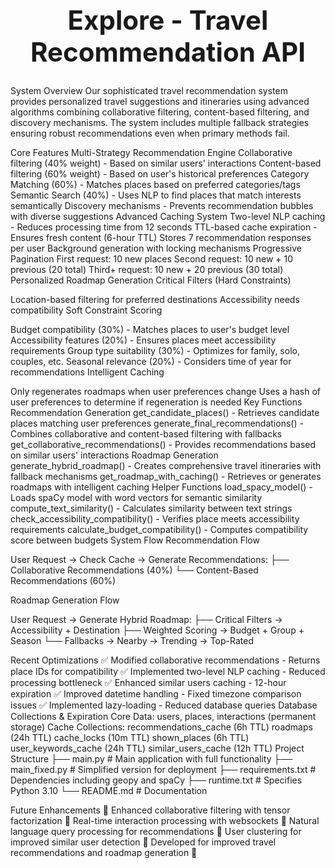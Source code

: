 <h1 align="center" style="font-size:3em;font-weight:900;"> <b>Explore - Travel Recommendation API</b> </h1>
System Overview
Our sophisticated travel recommendation system provides personalized travel suggestions and itineraries using advanced algorithms combining collaborative filtering, content-based filtering, and discovery mechanisms. The system includes multiple fallback strategies ensuring robust recommendations even when primary methods fail.

Core Features
Multi-Strategy Recommendation Engine
Collaborative filtering (40% weight) - Based on similar users' interactions
Content-based filtering (60% weight) - Based on user's historical preferences
Category Matching (60%) - Matches places based on preferred categories/tags
Semantic Search (40%) - Uses NLP to find places that match interests semantically
Discovery mechanisms - Prevents recommendation bubbles with diverse suggestions
Advanced Caching System
Two-level NLP caching - Reduces processing time from 12 seconds
TTL-based cache expiration - Ensures fresh content (6-hour TTL)
Stores 7 recommendation responses per user
Background generation with locking mechanisms
Progressive Pagination
First request: 10 new places
Second request: 10 new + 10 previous (20 total)
Third+ request: 10 new + 20 previous (30 total)
Personalized Roadmap Generation
Critical Filters (Hard Constraints)

Location-based filtering for preferred destinations
Accessibility needs compatibility
Soft Constraint Scoring

Budget compatibility (30%) - Matches places to user's budget level
Accessibility features (20%) - Ensures places meet accessibility requirements
Group type suitability (30%) - Optimizes for family, solo, couples, etc.
Seasonal relevance (20%) - Considers time of year for recommendations
Intelligent Caching

Only regenerates roadmaps when user preferences change
Uses a hash of user preferences to determine if regeneration is needed
Key Functions
Recommendation Generation
get_candidate_places() - Retrieves candidate places matching user preferences
generate_final_recommendations() - Combines collaborative and content-based filtering with fallbacks
get_collaborative_recommendations() - Provides recommendations based on similar users' interactions
Roadmap Generation
generate_hybrid_roadmap() - Creates comprehensive travel itineraries with fallback mechanisms
get_roadmap_with_caching() - Retrieves or generates roadmaps with intelligent caching
Helper Functions
load_spacy_model() - Loads spaCy model with word vectors for semantic similarity
compute_text_similarity() - Calculates similarity between text strings
check_accessibility_compatibility() - Verifies place meets accessibility requirements
calculate_budget_compatibility() - Computes compatibility score between budgets
System Flow
Recommendation Flow

User Request → Check Cache → Generate Recommendations:
  ├── Collaborative Recommendations (40%)
  └── Content-Based Recommendations (60%)

Roadmap Generation Flow

User Request → Generate Hybrid Roadmap:
  ├── Critical Filters → Accessibility + Destination
  ├── Weighted Scoring → Budget + Group + Season
  └── Fallbacks → Nearby → Trending → Top-Rated

Recent Optimizations
✅ Modified collaborative recommendations - Returns place IDs for compatibility
✅ Implemented two-level NLP caching - Reduced processing bottleneck
✅ Enhanced similar users caching - 12-hour expiration
✅ Improved datetime handling - Fixed timezone comparison issues
✅ Implemented lazy-loading - Reduced database queries
Database Collections & Expiration
Core Data: users, places, interactions (permanent storage)
Cache Collections:
recommendations_cache (6h TTL)
roadmaps (24h TTL)
cache_locks (10m TTL)
shown_places (6h TTL)
user_keywords_cache (24h TTL)
similar_users_cache (12h TTL)
Project Structure
├── main.py            # Main application with full functionality
├── main_fixed.py      # Simplified version for deployment
├── requirements.txt   # Dependencies including geopy and spaCy
├── runtime.txt        # Specifies Python 3.10
└── README.md          # Documentation

Future Enhancements
🚀 Enhanced collaborative filtering with tensor factorization
🚀 Real-time interaction processing with websockets
🚀 Natural language query processing for recommendations
🚀 User clustering for improved similar user detection
🌟 Developed for improved travel recommendations and roadmap generation 🌟
